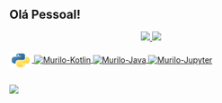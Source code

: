 ## Olá Pessoal!

<div align="center">
  <a href="https://github.com/Muriloh-Barbosa">
  <img height="180em" src="https://github-readme-stats.vercel.app/api?username=muriloh-barbosa&show_icons=true&theme=dark&include_all_commits=true&count_private=true"/>
  <img height="180em" src="https://github-readme-stats.vercel.app/api/top-langs/?username=muriloh-barbosa&layout=compact&langs_count=7&theme=dark"/>
  
  
</div>
<div style="display: inline_block"><br>
<img align="center" alt="Murilo-Python" height="30" width="40" src="https://raw.githubusercontent.com/devicons/devicon/master/icons/python/python-original.svg">
<img align="center" alt="Murilo-Kotlin" height="60" width="60"
src="https://cdn.jsdelivr.net/gh/devicons/devicon/icons/kotlin/kotlin-original-wordmark.svg">
<img align="center" alt="Murilo-Java" height="40" width="40"
src="https://cdn.jsdelivr.net/gh/devicons/devicon/icons/java/java-original-wordmark.svg">
<img align="center" alt="Murilo-Jupyter" height="40" width="40"
src="https://cdn.jsdelivr.net/gh/devicons/devicon/icons/jupyter/jupyter-original-wordmark.svg">
</div>

  ##
 
<div> 
    <a href="https://www.linkedin.com/in/murilosbarbosa/" target="_blank"><img src="https://img.shields.io/badge/-LinkedIn-%230077B5?style=for-the-badge&logo=linkedin&logoColor=white" target="_blank"></a> 
 
</div>
